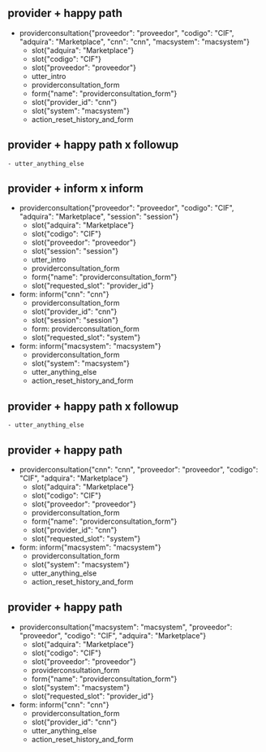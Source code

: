 ## provider + happy path
* providerconsultation{"proveedor": "proveedor", "codigo": "CIF", "adquira": "Marketplace", "cnn": "cnn", "macsystem": "macsystem"}
    - slot{"adquira": "Marketplace"}
    - slot{"codigo": "CIF"}
    - slot{"proveedor": "proveedor"}
    - utter_intro
    - providerconsultation_form
    - form{"name": "providerconsultation_form"}
    - slot{"provider_id": "cnn"}
    - slot{"system": "macsystem"}
    - action_reset_history_and_form

## provider + happy path x followup
    - utter_anything_else
 
## provider + inform x inform
* providerconsultation{"proveedor": "proveedor", "codigo": "CIF", "adquira": "Marketplace", "session": "session"}
    - slot{"adquira": "Marketplace"}
    - slot{"codigo": "CIF"}
    - slot{"proveedor": "proveedor"}
    - slot{"session": "session"}
    - utter_intro
    - providerconsultation_form
    - form{"name": "providerconsultation_form"}
    - slot{"requested_slot": "provider_id"}
* form: inform{"cnn": "cnn"}
    - providerconsultation_form
    - slot{"provider_id": "cnn"}
    - slot{"session": "session"}
    - form: providerconsultation_form
    - slot{"requested_slot": "system"}
* form: inform{"macsystem": "macsystem"}
    - providerconsultation_form
    - slot{"system": "macsystem"}
    - utter_anything_else
    - action_reset_history_and_form

## provider + happy path x followup
    - utter_anything_else

## provider + happy path
* providerconsultation{"cnn": "cnn", "proveedor": "proveedor", "codigo": "CIF", "adquira": "Marketplace"}
    - slot{"adquira": "Marketplace"}
    - slot{"codigo": "CIF"}
    - slot{"proveedor": "proveedor"}
    - providerconsultation_form
    - form{"name": "providerconsultation_form"}
    - slot{"provider_id": "cnn"}
    - slot{"requested_slot": "system"}
* form: inform{"macsystem": "macsystem"}
    - providerconsultation_form
    - slot{"system": "macsystem"}
    - utter_anything_else
    - action_reset_history_and_form

## provider + happy path
* providerconsultation{"macsystem": "macsystem", "proveedor": "proveedor", "codigo": "CIF", "adquira": "Marketplace"}
    - slot{"adquira": "Marketplace"}
    - slot{"codigo": "CIF"}
    - slot{"proveedor": "proveedor"}
    - providerconsultation_form
    - form{"name": "providerconsultation_form"}
    - slot{"system": "macsystem"}
    - slot{"requested_slot": "provider_id"}
* form: inform{"cnn": "cnn"}
    - providerconsultation_form
    - slot{"provider_id": "cnn"}
    - utter_anything_else
    - action_reset_history_and_form

